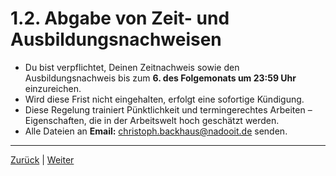 # 1.2. Abgabe von Zeit- und Ausbildungsnachweisen

- Du bist verpflichtet, Deinen Zeitnachweis sowie den Ausbildungsnachweis bis zum __6. des Folgemonats um 23:59 Uhr__ einzureichen.
- Wird diese Frist nicht eingehalten, erfolgt eine sofortige Kündigung.
- Diese Regelung trainiert Pünktlichkeit und termingerechtes Arbeiten – Eigenschaften, die in der Arbeitswelt hoch geschätzt werden.
- Alle Dateien an  **Email:** [christoph.backhaus@nadooit.de](mailto:christoph.backhaus@nadooit.de) senden.

---

[Zurück](../1/README.md) | [Weiter](../3/README.md)
